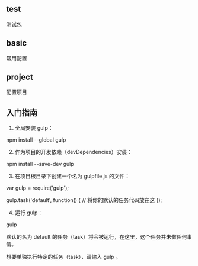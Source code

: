 ﻿## test
测试包

## basic
常用配置

## project
配置项目

## 入门指南
1. 全局安装 gulp：

npm install --global gulp

2. 作为项目的开发依赖（devDependencies）安装：

npm install --save-dev gulp

3. 在项目根目录下创建一个名为 gulpfile.js 的文件：

var gulp = require('gulp');

gulp.task('default', function() {
  // 将你的默认的任务代码放在这
});

4. 运行 gulp：

gulp

默认的名为 default 的任务（task）将会被运行，在这里，这个任务并未做任何事情。

想要单独执行特定的任务（task），请输入 gulp <task> <othertask>。

